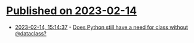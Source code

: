 # [Published on 2023-02-14](index.md)

* [2023-02-14, 15:14:37](https://lobste.rs/s/0crdng/does_python_still_have_need_for_class) - [Does Python still have a need for class without @dataclass?](https://blog.glyph.im/2023/02/data-classification.html)
